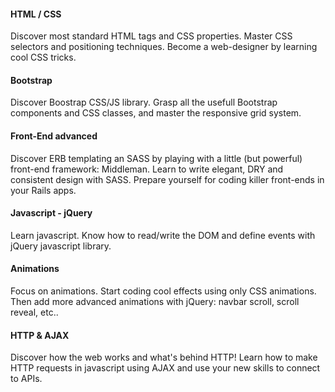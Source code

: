 #### HTML / CSS
Discover most standard HTML tags and CSS properties. Master CSS selectors and positioning techniques. Become a web-designer by learning cool CSS tricks.

#### Bootstrap
Discover Boostrap CSS/JS library. Grasp all the usefull Bootstrap components and CSS classes, and master the responsive grid system.

#### Front-End advanced
Discover ERB templating an SASS by playing with a little (but powerful) front-end framework: Middleman. Learn to write elegant, DRY and consistent design with SASS. Prepare yourself for coding killer front-ends in your Rails apps.

#### Javascript - jQuery
Learn javascript. Know how to read/write the DOM and define events with jQuery javascript library.

#### Animations
Focus on animations. Start coding cool effects using only CSS animations. Then add more advanced animations with jQuery: navbar scroll, scroll reveal, etc..

#### HTTP & AJAX
Discover how the web works and what's behind HTTP! Learn how to make HTTP requests in javascript using AJAX and use your new skills to connect to APIs.